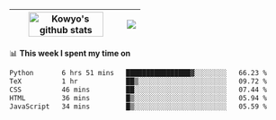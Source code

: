 | <a href="https://github.com/anuraghazra/github-readme-stats"><img width="85%" src="https://github-readme-stats.vercel.app/api?username=kowyo&show_icons=true&hide_border=true&theme=transparent" alt="Kowyo's github stats" /></a> | <a href="https://github.com/anuraghazra/github-readme-stats"><img align="center" src="https://github-readme-stats.vercel.app/api/top-langs/?username=kowyo&exclude_repo=Engineering-Competition-Robot,mobile-robot&hide=c,assembly,shaderlab,hlsl,mathematica,cmake&layout=compact&hide_border=true&theme=transparent" /></a> |
| ------------- | ------------- |

📊 **This week I spent my time on**
<!--START_SECTION:waka-->

```txt
Python       6 hrs 51 mins   ████████████████▓░░░░░░░░   66.23 %
TeX          1 hr            ██▒░░░░░░░░░░░░░░░░░░░░░░   09.72 %
CSS          46 mins         ██░░░░░░░░░░░░░░░░░░░░░░░   07.44 %
HTML         36 mins         █▒░░░░░░░░░░░░░░░░░░░░░░░   05.94 %
JavaScript   34 mins         █▒░░░░░░░░░░░░░░░░░░░░░░░   05.59 %
```

<!--END_SECTION:waka-->
